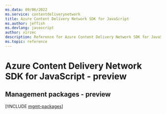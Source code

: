 ```yaml
---
ms.data: 09/06/2022
ms.service: contentdeliverynetwork
title: Azure Content Delivery Network SDK for JavaScript
ms.author: jeffish
ms.devlang: javascript
author: xirzec
description: Reference for Azure Content Delivery Network SDK for JavaScript
ms.topic: reference
---
```

# Azure Content Delivery Network SDK for JavaScript - preview

## Management packages - preview
[!INCLUDE [mgmt-packages](content-delivery-network-mgmt-index.md)]